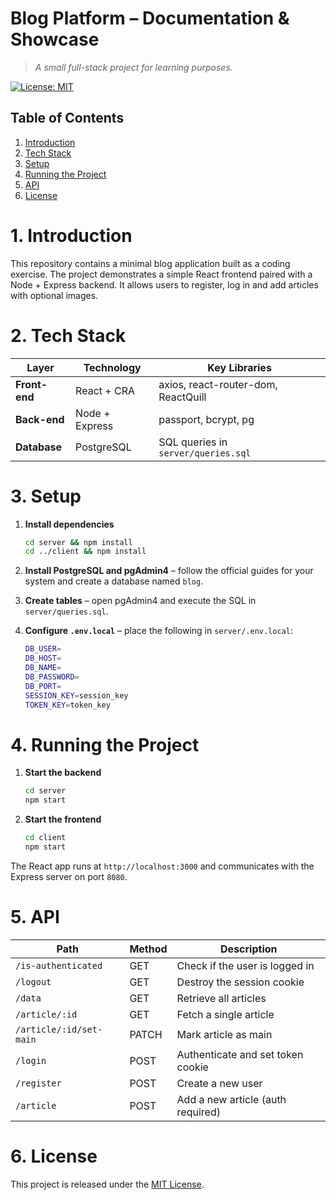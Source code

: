 # Blog Platform – Documentation & Showcase

> *A small full-stack project for learning purposes.*

[![License: MIT](https://img.shields.io/badge/License-MIT-yellow.svg)](LICENSE)

## Table of Contents

1. [Introduction](#1-introduction)
2. [Tech Stack](#2-tech-stack)
3. [Setup](#3-setup)
4. [Running the Project](#4-running-the-project)
5. [API](#5-api)
6. [License](#6-license)

# 1. Introduction

This repository contains a minimal blog application built as a coding exercise. The project demonstrates a simple React frontend paired with a Node + Express backend. It allows users to register, log in and add articles with optional images.

# 2. Tech Stack

| Layer         | Technology        | Key Libraries                     |
| ------------- | ----------------- | --------------------------------- |
| **Front-end** | React + CRA       | axios, react-router-dom, ReactQuill |
| **Back-end**  | Node + Express    | passport, bcrypt, pg              |
| **Database**  | PostgreSQL        | SQL queries in `server/queries.sql` |

# 3. Setup

1. **Install dependencies**

   ```bash
   cd server && npm install
   cd ../client && npm install
   ```

2. **Install PostgreSQL and pgAdmin4** – follow the official guides for your system and create a database named `blog`.

3. **Create tables** – open pgAdmin4 and execute the SQL in `server/queries.sql`.

4. **Configure `.env.local`** – place the following in `server/.env.local`:

   ```bash
   DB_USER=
   DB_HOST=
   DB_NAME=
   DB_PASSWORD=
   DB_PORT=
   SESSION_KEY=session_key
   TOKEN_KEY=token_key
   ```

# 4. Running the Project

1. **Start the backend**

   ```bash
   cd server
   npm start
   ```

2. **Start the frontend**

   ```bash
   cd client
   npm start
   ```

The React app runs at `http://localhost:3000` and communicates with the Express server on port `8080`.

# 5. API

| Path | Method | Description |
| ---- | ------ | ----------- |
| `/is-authenticated` | GET | Check if the user is logged in |
| `/logout` | GET | Destroy the session cookie |
| `/data` | GET | Retrieve all articles |
| `/article/:id` | GET | Fetch a single article |
| `/article/:id/set-main` | PATCH | Mark article as main |
| `/login` | POST | Authenticate and set token cookie |
| `/register` | POST | Create a new user |
| `/article` | POST | Add a new article (auth required) |

# 6. License

This project is released under the [MIT License](LICENSE).